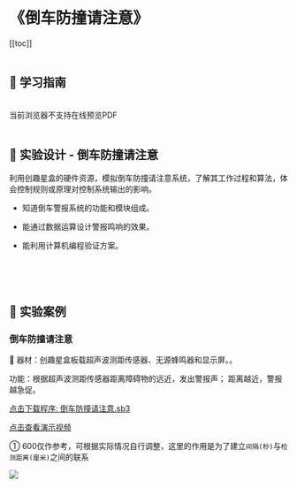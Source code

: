 # 《倒车防撞请注意》

[[toc]]
<br><br>

## 📒 学习指南

<br>
<object data="/tutorial/starbox_yj/pdf/第26课倒车防撞请注意.pdf" type="application/pdf" width=1200 height=800 name="倒车防撞请注意">
当前浏览器不支持在线预览PDF
</object>

<br>
<br>

## 📐 实验设计 - 倒车防撞请注意

利用创趣星盒的硬件资源，模拟倒车防撞请注意系统，了解其工作过程和算法，体会控制规则或原理对控制系统输出的影响。

- 知道倒车警报系统的功能和模块组成。

- 能通过数据运算设计警报鸣响的效果。

- 能利用计算机编程验证方案。

<br><br><br>

## 🌰 实验案例

### 倒车防撞请注意

🧰 器材：创趣星盒板载超声波测距传感器、无源蜂鸣器和显示屏。。

功能：根据超声波测距传感器距离障碍物的远近，发出警报声； 距离越近，警报越急促。

<a href="/tutorial/starbox_yj/sb3/07/倒车防撞请注意.sb3">点击下载程序: 倒车防撞请注意.sb3</a>

<a href="https://www.bilibili.com/video/BV1irYaznE9w/?spm_id_from=333.1387.upload.video_card.click&vd_source=d34a80bae9d64a0c5a0716bd47877802" target="_blank">点击查看演示视频</a>

① 600仅作参考，可根据实际情况自行调整，这里的作用是为了建立`间隔(秒)`与`检测距离(厘米)`之间的联系

<img src="/images/07/倒车防撞请注意.png">

















